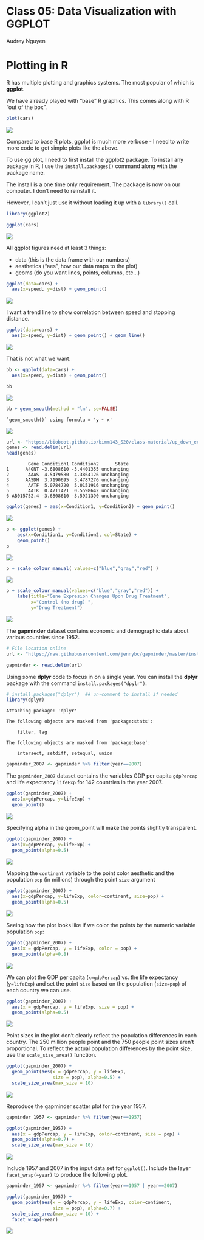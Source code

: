 Class 05: Data Visualization with GGPLOT
================
Audrey Nguyen

# Plotting in R

R has multiple plotting and graphics systems. The most popular of which
is **ggplot**.

We have already played with “base” R graphics. This comes along with R
“out of the box”.

``` r
plot(cars)
```

![](class05_files/figure-commonmark/unnamed-chunk-1-1.png)

Compared to base R plots, ggplot is much more verbose - I need to write
more code to get simple plots like the above.

To use gg plot, I need to first install the ggplot2 package. To install
any package in R, I use the `install.packages()` command along with the
package name.

The install is a one time only requirement. The package is now on our
computer. I don’t need to reinstall it.

However, I can’t just use it without loading it up with a `library()`
call.

``` r
library(ggplot2)
```

``` r
ggplot(cars)
```

![](class05_files/figure-commonmark/unnamed-chunk-3-1.png)

All ggplot figures need at least 3 things:

- data (this is the data.frame with our numbers)
- aesthetics (“aes”, how our data maps to the plot)
- geoms (do you want lines, points, columns, etc…)

``` r
ggplot(data=cars) + 
  aes(x=speed, y=dist) + geom_point()
```

![](class05_files/figure-commonmark/unnamed-chunk-4-1.png)

I want a trend line to show correlation between speed and stopping
distance.

``` r
ggplot(data=cars) + 
  aes(x=speed, y=dist) + geom_point() + geom_line()
```

![](class05_files/figure-commonmark/unnamed-chunk-5-1.png)

That is not what we want.

``` r
bb <- ggplot(data=cars) + 
  aes(x=speed, y=dist) + geom_point()     

bb
```

![](class05_files/figure-commonmark/unnamed-chunk-6-1.png)

``` r
bb + geom_smooth(method = "lm", se=FALSE)
```

    `geom_smooth()` using formula = 'y ~ x'

![](class05_files/figure-commonmark/unnamed-chunk-7-1.png)

``` r
url <- "https://bioboot.github.io/bimm143_S20/class-material/up_down_expression.txt"
genes <- read.delim(url)
head(genes)
```

            Gene Condition1 Condition2      State
    1      A4GNT -3.6808610 -3.4401355 unchanging
    2       AAAS  4.5479580  4.3864126 unchanging
    3      AASDH  3.7190695  3.4787276 unchanging
    4       AATF  5.0784720  5.0151916 unchanging
    5       AATK  0.4711421  0.5598642 unchanging
    6 AB015752.4 -3.6808610 -3.5921390 unchanging

``` r
ggplot(genes) + aes(x=Condition1, y=Condition2) + geom_point()
```

![](class05_files/figure-commonmark/unnamed-chunk-9-1.png)

``` r
p <- ggplot(genes) + 
    aes(x=Condition1, y=Condition2, col=State) +
    geom_point()
p
```

![](class05_files/figure-commonmark/unnamed-chunk-10-1.png)

``` r
p + scale_colour_manual( values=c("blue","gray","red") )
```

![](class05_files/figure-commonmark/unnamed-chunk-11-1.png)

``` r
p + scale_colour_manual(values=c("blue","gray","red")) +
    labs(title="Gene Expresion Changes Upon Drug Treatment",
         x="Control (no drug) ",
         y="Drug Treatment")
```

![](class05_files/figure-commonmark/unnamed-chunk-12-1.png)

The **gapminder** dataset contains economic and demographic data about
various countries since 1952.

``` r
# File location online
url <- "https://raw.githubusercontent.com/jennybc/gapminder/master/inst/extdata/gapminder.tsv"

gapminder <- read.delim(url)
```

Using some **dplyr** code to focus in on a single year. You can install
the **dplyr** package with the command `install.packages("dpylr")`.

``` r
# install.packages("dplyr")  ## un-comment to install if needed
library(dplyr)
```


    Attaching package: 'dplyr'

    The following objects are masked from 'package:stats':

        filter, lag

    The following objects are masked from 'package:base':

        intersect, setdiff, setequal, union

``` r
gapminder_2007 <- gapminder %>% filter(year==2007)
```

The `gapminder_2007` dataset contains the variables GDP per capita
`gdpPercap` and life expectancy `lifeExp` for 142 countries in the year
2007.

``` r
ggplot(gapminder_2007) +
  aes(x=gdpPercap, y=lifeExp) +
  geom_point()
```

![](class05_files/figure-commonmark/unnamed-chunk-15-1.png)

Specifying alpha in the geom_point will make the points slightly
transparent.

``` r
ggplot(gapminder_2007) +
  aes(x=gdpPercap, y=lifeExp) +
  geom_point(alpha=0.5)
```

![](class05_files/figure-commonmark/unnamed-chunk-16-1.png)

Mapping the `continent` variable to the point color aesthetic and the
population `pop` (in millions) through the point `size` argument

``` r
ggplot(gapminder_2007) +
  aes(x=gdpPercap, y=lifeExp, color=continent, size=pop) +
  geom_point(alpha=0.5)
```

![](class05_files/figure-commonmark/unnamed-chunk-17-1.png)

Seeing how the plot looks like if we color the points by the numeric
variable population `pop`:

``` r
ggplot(gapminder_2007) + 
  aes(x = gdpPercap, y = lifeExp, color = pop) +
  geom_point(alpha=0.8)
```

![](class05_files/figure-commonmark/unnamed-chunk-18-1.png)

We can plot the GDP per capita (`x=gdpPercap`) vs. the life expectancy
(`y=lifeExp`) and set the point `size` based on the population
(`size=pop`) of each country we can use.

``` r
ggplot(gapminder_2007) + 
  aes(x = gdpPercap, y = lifeExp, size = pop) +
  geom_point(alpha=0.5)
```

![](class05_files/figure-commonmark/unnamed-chunk-19-1.png)

Point sizes in the plot don’t clearly reflect the population differences
in each country. The 250 million people point and the 750 people point
sizes aren’t proportional. To reflect the actual population differences
by the point size, use the `scale_size_area()` function.

``` r
ggplot(gapminder_2007) + 
  geom_point(aes(x = gdpPercap, y = lifeExp,
                 size = pop), alpha=0.5) + 
  scale_size_area(max_size = 10)
```

![](class05_files/figure-commonmark/unnamed-chunk-20-1.png)

Reproduce the gapminder scatter plot for the year 1957.

``` r
gapminder_1957 <- gapminder %>% filter(year==1957)

ggplot(gapminder_1957) + 
  aes(x = gdpPercap, y = lifeExp, color=continent, size = pop) + 
  geom_point(alpha=0.7) + 
  scale_size_area(max_size = 10)
```

![](class05_files/figure-commonmark/unnamed-chunk-21-1.png)

Include 1957 and 2007 in the input data set for `ggplot()`. Include the
layer `facet_wrap(~year)` to produce the following plot.

``` r
gapminder_1957 <- gapminder %>% filter(year==1957 | year==2007)

ggplot(gapminder_1957) + 
  geom_point(aes(x = gdpPercap, y = lifeExp, color=continent,
                 size = pop), alpha=0.7) + 
  scale_size_area(max_size = 10) +
  facet_wrap(~year)
```

![](class05_files/figure-commonmark/unnamed-chunk-22-1.png)
